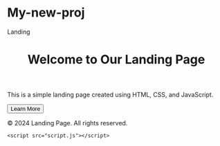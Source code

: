 # My-new-proj
Landing
<!DOCTYPE html>
<html lang="en">
<head>
    <meta charset="UTF-8">
    <meta name="viewport" content="width=device-width, initial-scale=1.0">
    <title>Landing Page</title>
    <link rel="stylesheet" href="styles.css">
</head>
<body>
    <div class="container">
        <header>
            <h1>Welcome to Our Landing Page</h1>
        </header>
        <section class="main-content">
            <p>This is a simple landing page created using HTML, CSS, and JavaScript.</p>
            <button id="ctaButton">Learn More</button>
        </section>
        <footer>
            <p>&copy; 2024 Landing Page. All rights reserved.</p>
        </footer>
    </div>

    <script src="script.js"></script>
</body>
</html>
